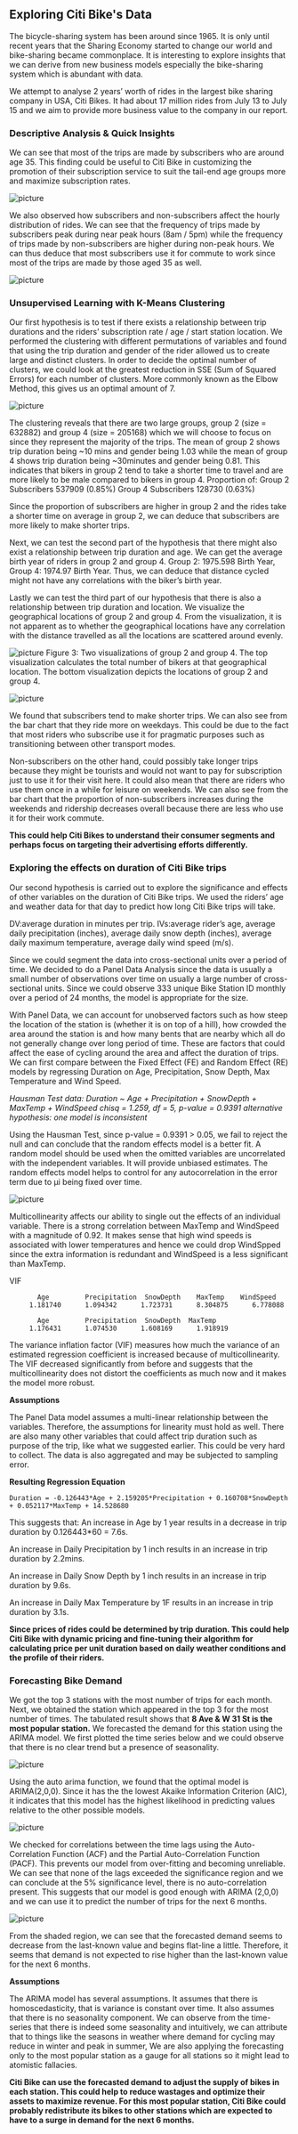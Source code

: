 ## Exploring Citi Bike's Data

The bicycle-sharing system has been around since 1965. It is only until recent years that the Sharing Economy started to change our world and bike-sharing became commonplace. It is interesting to explore insights that we can derive from new business models especially the bike-sharing system which is abundant with data. 

We attempt to analyse 2 years’ worth of rides in the largest bike sharing company in USA, Citi Bikes. It had about 17 million rides from July 13 to July 15 and we aim to provide more business value to the company in our report.

### Descriptive Analysis & Quick Insights

We can see that most of the trips are made by subscribers who are around age 35. This finding could be useful to Citi Bike in customizing the promotion of their subscription service to suit the tail-end age groups more and maximize subscription rates.

![picture](1.png)

We also observed how subscribers and non-subscribers affect the hourly distribution of rides. We can see that the frequency of trips made by subscribers peak during near peak hours (8am / 5pm) while the frequency of trips made by non-subscribers are higher during non-peak hours. We can thus deduce that most subscribers use it for commute to work since most of the trips are made by those aged 35 as well.

![picture](2.png)

### Unsupervised Learning with K-Means Clustering 
Our first hypothesis is to test if there exists a relationship between trip durations and the riders’ subscription rate / age / start station location. We performed the clustering with different permutations of variables and found that using the trip duration and gender of the rider allowed us to create large and distinct clusters. In order to decide the optimal number of clusters, we could look at the greatest reduction in SSE (Sum of Squared Errors) for each number of clusters. More commonly known as the Elbow Method, this gives us an optimal amount of 7. 

![picture](3.png)

The clustering reveals that there are two large groups, group 2 (size = 632882) and group 4 (size = 205168) which we will choose to focus on since they represent the majority of the trips. The mean of group 2 shows trip duration being ~10 mins and gender being 1.03 while the mean of group 4 shows trip duration being ~30minutes and gender being 0.81. This indicates that bikers in group 2 tend to take a shorter time to travel and are more likely to be male compared to bikers in group 4.
Proportion of:
Group 2 Subscribers 537909 (0.85%) 
Group 4 Subscribers 128730 (0.63%)

Since the proportion of subscribers are higher in group 2 and the rides take a shorter time on average in group 2, we can deduce that subscribers are more likely to make shorter trips. 

Next, we can test the second part of the hypothesis that there might also exist a relationship between trip duration and age. We can get the average birth year of riders in group 2 and group 4. Group 2: 1975.598 Birth Year, Group 4: 1974.97 Birth Year. Thus, we can deduce that distance cycled might not have any correlations with the biker’s birth year.

Lastly we can test the third part of our hypothesis that there is also a relationship between trip duration and location. We visualize the geographical locations of group 2 and group 4. From the visualization, it is not apparent as to whether the geographical locations have any correlation with the distance travelled as all the locations are scattered around evenly.

![picture](4.png)
Figure 3: Two visualizations of group 2 and group 4. The top visualization calculates the total number of bikers at that geographical location. The bottom visualization depicts the locations of group 2 and group 4. 



![picture](5.png)

We found that subscribers tend to make shorter trips. We can also see from the bar chart that they ride more on weekdays. This could be due to the fact that most riders who subscribe use it for pragmatic purposes such as transitioning between other transport modes. 

Non-subscribers on the other hand, could possibly take longer trips because they might be tourists and would not want to pay for subscription just to use it for their visit here. It could also mean that there are riders who use them once in a while for leisure on weekends. We can also see from the bar chart that the proportion of non-subscribers increases during the weekends and ridership decreases overall because there are less who use it for their work commute. 

**This could help Citi Bikes to understand their consumer segments and perhaps focus on targeting their advertising efforts differently.**

### Exploring the effects on duration of Citi Bike trips
Our second hypothesis is carried out to explore the significance and effects of other variables on the duration of Citi Bike trips. We used the riders’ age and weather data for that day to predict how long Citi Bike trips will take. 

DV:average duration in minutes per trip. 
IVs:average rider’s age, average daily precipitation (inches), average daily snow depth (inches), average daily maximum temperature, average daily wind speed (m/s).

Since we could segment the data into cross-sectional units over a period of time. We decided to do a Panel Data Analysis since the data is usually a small number of observations over time on usually a large number of cross-sectional units. Since we could observe 333 unique Bike Station ID monthly over a period of 24 months, the model is appropriate for the size. 

With Panel Data, we can account for unobserved factors such as how steep the location of the station is (whether it is on top of a hill), how crowded the area around the station is and how many bents that are nearby which all do not generally change over long period of time. These are factors that could affect the ease of cycling around the area and affect the duration of trips. 
We can first compare between the Fixed Effect (FE) and Random Effect (RE) models by regressing Duration on Age, Precipitation, Snow Depth, Max Temperature and Wind Speed.

_Hausman Test
data:  Duration ~ Age + Precipitation + SnowDepth + MaxTemp + WindSpeed
chisq = 1.259, df = 5, p-value = 0.9391
alternative hypothesis: one model is inconsistent_

Using the Hausman Test,  since p-value = 0.9391 > 0.05, we fail to reject the null and can conclude that the random effects model is a better fit. A random model should be used when the omitted variables are uncorrelated with the independent variables. It will provide unbiased estimates. The random effects model helps to control for any autocorrelation in the error term due to μi being fixed over time.

![picture](6.jpg)

Multicollinearity affects our ability to single out the effects of an individual variable. There is a strong correlation between MaxTemp and WindSpeed with a magnitude of 0.92. It makes sense that high wind speeds is associated with lower temperatures and hence we could drop WindSpped since the extra information is redundant and WindSpeed is a less significant than MaxTemp. 

VIF
```
       Age         Precipitation  SnowDepth    MaxTemp    WindSpeed 
     1.181740      1.094342      1.723731      8.304875      6.778088

       Age         Precipitation  SnowDepth  MaxTemp 
     1.176431      1.074530      1.608169      1.918919 
```
The variance inflation factor (VIF)  measures how much the variance of an estimated regression coefficient is increased because of multicollinearity. The VIF decreased significantly from before and suggests that the multicollinearity does not distort the coefficients as much now and it makes the model more robust.

**Assumptions**

The Panel Data model assumes a multi-linear relationship between the variables. Therefore, the assumptions for linearity must hold as well. There are also many other variables that could affect trip duration such as purpose of the trip, like what we suggested earlier. This could be very hard to collect. The data is also aggregated and may be subjected to sampling error.

**Resulting Regression Equation**

```Duration = -0.126443*Age + 2.159205*Precipitation + 0.160708*SnowDepth + 0.052117*MaxTemp + 14.528680```

This suggests that:
An increase in Age by 1 year results in a decrease in trip duration by 0.126443*60 = 7.6s.

An increase in Daily Precipitation by 1 inch results in an increase in trip duration by 2.2mins.

An increase in Daily Snow Depth by 1 inch results in an increase in trip duration by 9.6s.

An increase in Daily Max Temperature by 1F results in an increase in trip duration by 3.1s.

**Since prices of rides could be determined by trip duration. This could help Citi Bike with dynamic pricing and fine-tuning their algorithm for calculating price per unit duration based on daily weather conditions and the profile of their riders.**

### Forecasting Bike Demand
We got the top 3 stations with the most number of trips for each month. Next, we obtained the station which appeared in the top 3 for the most number of times. The tabulated result shows that **8 Ave & W 31 St is the most popular station.** We forecasted the demand for this station using the ARIMA model. We first plotted the time series below and we could observe that there is no clear trend but a presence of seasonality.

![picture](7.JPG)

Using the auto arima function, we found that the optimal model is ARIMA(2,0,0). Since it has the the lowest Akaike Information Criterion (AIC), it indicates that this model has the highest likelihood in predicting values relative to the other possible models.

![picture](8.JPG)

We checked for correlations between the time lags using the Auto-Correlation Function (ACF) and the Partial Auto-Correlation Function (PACF). This prevents our model from over-fitting and becoming unreliable. We can see that none of the lags exceeded the significance region and we can conclude at the 5% significance level, there is no auto-correlation present. This suggests that our model is good enough with ARIMA (2,0,0) and we can use it to predict the number of trips for the next 6 months. 

![picture](9.jpg)

From the shaded region, we can see that the forecasted demand seems to decrease from the last-known value and begins flat-line a little. Therefore, it seems that demand is not expected to rise higher than the last-known value for the next 6 months. 

**Assumptions**

The ARIMA model has several assumptions. It assumes that there is homoscedasticity, that is variance is constant over time. It also assumes that there is no seasonality component. We can observe from the time-series that there is indeed some seasonality and intuitively, we can attribute that to things like the seasons in weather where demand for cycling may reduce in winter and peak in summer, We are also applying the forecasting only to the most popular station as a gauge for all stations so it might lead to atomistic fallacies.

**Citi Bike can use the forecasted demand to adjust the supply of bikes in each station. This could help to reduce wastages and optimize their assets to maximize revenue. For this most popular station, Citi Bike could probably redistribute its bikes to other stations which are expected to have to a surge in demand for the next 6 months.**
